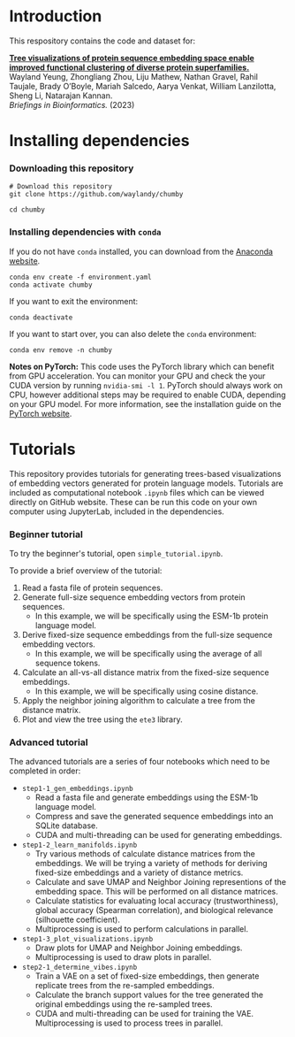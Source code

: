 # Introduction

This respository contains the code and dataset for:

[**Tree visualizations of protein sequence embedding space enable improved functional clustering of diverse protein superfamilies.**](https://academic.oup.com/bib/article/24/1/bbac619/6987820)\
Wayland Yeung, Zhongliang Zhou, Liju Mathew, Nathan Gravel, Rahil Taujale, Brady O’Boyle, Mariah Salcedo, Aarya Venkat, William Lanzilotta, Sheng Li, Natarajan Kannan.\
*Briefings in Bioinformatics.* (2023)


# Installing dependencies

### Downloading this repository

```
# Download this repository
git clone https://github.com/waylandy/chumby

cd chumby
```
### Installing dependencies with `conda`

If you do not have `conda` installed, you can download from the [Anaconda website](https://www.anaconda.com/).

```
conda env create -f environment.yaml
conda activate chumby
```

If you want to exit the environment:

```
conda deactivate
```

If you want to start over, you can also delete the `conda` environment:

```
conda env remove -n chumby
```

**Notes on PyTorch:** This code uses the PyTorch library which can benefit from GPU acceleration. You can monitor your GPU and check the your CUDA version by running `nvidia-smi -l 1`. PyTorch should always work on CPU, however additional steps may be required to enable CUDA, depending on your GPU model. For more information, see the installation guide on the [PyTorch website](https://pytorch.org/). 


# Tutorials

This repository provides tutorials for generating trees-based visualizations of embedding vectors generated for protein language models. Tutorials are included as computational notebook `.ipynb` files which can be viewed directly on GitHub website. These can be run this code on your own computer using JupyterLab, included in the dependencies.


### Beginner tutorial

To try the beginner's tutorial, open `simple_tutorial.ipynb`.

To provide a brief overview of the tutorial:
1. Read a fasta file of protein sequences.
2. Generate full-size sequence embedding vectors from protein sequences.
    - In this example, we will be specifically using the ESM-1b protein language model.
3. Derive fixed-size sequence embeddings from the full-size sequence embedding vectors.
    - In this example, we will be specifically using the average of all sequence tokens.
4. Calculate an all-vs-all distance matrix from the fixed-size sequence embeddings.
    - In this example, we will be specifically using cosine distance.
5. Apply the neighbor joining algorithm to calculate a tree from the distance matrix.
6. Plot and view the tree using the `ete3` library.


### Advanced tutorial

The advanced tutorials are a series of four notebooks which need to be completed in order:

- `step1-1_gen_embeddings.ipynb`
    - Read a fasta file and generate embeddings using the ESM-1b language model.
    - Compress and save the generated sequence embeddings into an SQLite database.
    - CUDA and multi-threading can be used for generating embeddings.
- `step1-2_learn_manifolds.ipynb`
    - Try various methods of calculate distance matrices from the embeddings. We will be trying a variety of methods for deriving fixed-size embeddings and a variety of distance metrics.
    - Calculate and save UMAP and Neighbor Joining representions of the embedding space. This will be performed on all distance matrices.
    - Calculate statistics for evaluating local accuracy (trustworthiness), global accuracy (Spearman correlation), and biological relevance (silhouette coefficient).
    - Multiprocessing is used to perform calculations in parallel.
- `step1-3_plot_visualizations.ipynb`
    - Draw plots for UMAP and Neighbor Joining embeddings.
    - Multiprocessing is used to draw plots in parallel.
- `step2-1_determine_vibes.ipynb`
	- Train a VAE on a set of fixed-size embeddings, then generate replicate trees from the re-sampled embeddings.
	- Calculate the branch support values for the tree generated the original embeddings using the re-sampled trees.
	- CUDA and multi-threading can be used for training the VAE. Multiprocessing is used to process trees in parallel.


